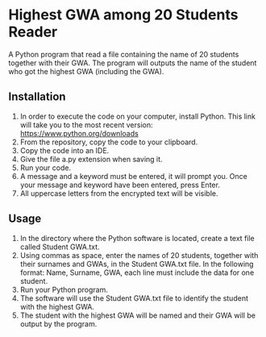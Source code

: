# Highest GWA among 20 Students Reader
A Python program that read a file containing the name of 20 students together with their GWA. The program will outputs the name of the student who got the highest GWA (including the GWA).

## Installation
1. In order to execute the code on your computer, install Python. This link will take you to the most recent version: https://www.python.org/downloads
2. From the repository, copy the code to your clipboard.
3. Copy the code into an IDE.
4. Give the file a.py extension when saving it.
5. Run your code.
6. A message and a keyword must be entered, it will prompt you. Once your message and keyword have been entered, press Enter.
7. All uppercase letters from the encrypted text will be visible.

## Usage
1. In the directory where the Python software is located, create a text file called Student GWA.txt.
2. Using commas as space, enter the names of 20 students, together with their surnames and GWAs, in the Student GWA.txt file. In the following format: Name, Surname, GWA, each line must include the data for one student.
3. Run your Python program.
4. The software will use the Student GWA.txt file to identify the student with the highest GWA.
5. The student with the highest GWA will be named and their GWA will be output by the program.



